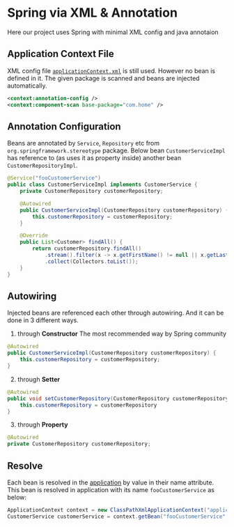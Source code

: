 # Spring via XML & Annotation
Here our project uses Spring with minimal XML config and java annotaion

## Application Context File
XML config file [``applicationContext.xml``](src/main/resources/applicationContext.xml) is still used. However no bean is defined in it. The given package is scanned and beans are injected automatically.
```xml
<context:annotation-config />
<context:component-scan base-package="com.home" />
```

## Annotation Configuration
Beans are annotated by ``Service``, ``Repository`` etc from ``org.springframework.stereotype`` package. Below bean ```CustomerServiceImpl``` has reference to (as uses it as property inside) another bean ```CustomerRepositoryImpl```.

```java
@Service("fooCustomerService")
public class CustomerServiceImpl implements CustomerService {
    private CustomerRepository customerRepository;

    @Autowired
    public CustomerServiceImpl(CustomerRepository customerRepository) {
        this.customerRepository = customerRepository;
    }

    @Override
    public List<Customer> findAll() {
        return customerRepository.findAll()
            .stream().filter(x -> x.getFirstName() != null || x.getLastName() != null)
            .collect(Collectors.toList());
    }
}
```

## Autowiring
Injected beans are referenced each other through autowiring. And it can be done in 3 different ways.
1. through **Constructor**
The most recommended way by Spring community
```java
@Autowired
public CustomerServiceImpl(CustomerRepository customerRepository) {
    this.customerRepository = customerRepository;
}
```

2. through **Setter**
```java
@Autowired
public void setCustomerRepository(CustomerRepository customerRepository) {
    this.customerRepository = customerRepository
}
```

3. through **Property**

```java
@Autowired
private CustomerRepository customerRepository;
```

## Resolve
Each bean is resolved in the [application](src/main/java/Application.java) by value in their name attribute. This bean is resolved in application with its name ```fooCustomerService``` as below:
```java
ApplicationContext context = new ClassPathXmlApplicationContext("applicationContext.xml");
CustomerService customerService = context.getBean("fooCustomerService", CustomerService.class);
```
